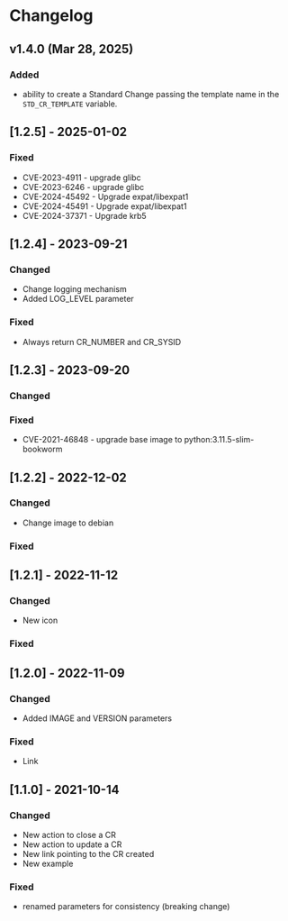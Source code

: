 # Changelog

## v1.4.0 (Mar 28, 2025)
### Added
* ability to create a Standard Change passing the template name
 in the `STD_CR_TEMPLATE` variable.

## [1.2.5] - 2025-01-02

### Fixed
- CVE-2023-4911 - upgrade glibc
- CVE-2023-6246 - upgrade glibc
- CVE-2024-45492 - Upgrade expat/libexpat1
- CVE-2024-45491 - Upgrade expat/libexpat1
- CVE-2024-37371 - Upgrade krb5

## [1.2.4] - 2023-09-21
### Changed
- Change logging mechanism
- Added LOG_LEVEL parameter

### Fixed
- Always return CR_NUMBER and CR_SYSID

## [1.2.3] - 2023-09-20
### Changed

### Fixed
- CVE-2021-46848 - upgrade base image to python:3.11.5-slim-bookworm

## [1.2.2] - 2022-12-02
### Changed
- Change image to debian
### Fixed

## [1.2.1] - 2022-11-12
### Changed
- New icon
### Fixed

## [1.2.0] - 2022-11-09
### Changed
- Added IMAGE and VERSION parameters

### Fixed
- Link

## [1.1.0] - 2021-10-14
### Changed
- New action to close a CR
- New action to update a CR
- New link pointing to the CR created
- New example

### Fixed
- renamed parameters for consistency (breaking change)
